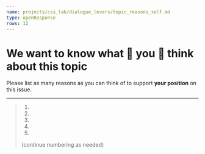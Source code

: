 ```yaml
---
name: projects/css_lab/dialogue_levers/topic_reasons_self.md
type: openResponse
rows: 12
---
```


# We want to know what 🫵 **you** 🫵 think about this topic

Please list as many reasons as you can think of to support **your position** on this issue.

---

> 1.
> 2.
> 3.
> 4.
> 5.
>
> (continue numbering as needed)
